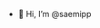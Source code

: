 - 👋 Hi, I’m @saemipp
<!---
saemipp/saemipp is a ✨ special ✨ repository because its `README.md` (this file) appears on your GitHub profile.
You can click the Preview link to take a look at your changes.
--->
